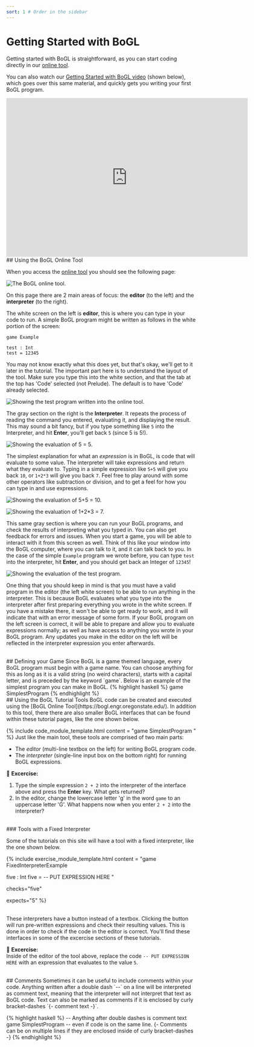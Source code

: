 ```yaml
---
sort: 1 # Order in the sidebar
---
```


# Getting Started with BoGL

Getting started with BoGL is straightforward, as you can start coding directly in our [online tool](https://bogl.engr.oregonstate.edu/).

You can also watch our [Getting Started with BoGL video](https://media.oregonstate.edu/media/1_d5w6ypwr) (shown below), which goes over this same material, and quickly gets you writing your first BoGL program.

<iframe id="kaltura_player" src="https://cdnapisec.kaltura.com/p/391241/sp/39124100/embedIframeJs/uiconf_id/22119142/partner_id/391241?iframeembed=true&playerId=kaltura_player&entry_id=1_d5w6ypwr&flashvars[localizationCode]=en&amp;flashvars[leadWithHTML5]=true&amp;flashvars[sideBarContainer.plugin]=true&amp;flashvars[sideBarContainer.position]=left&amp;flashvars[sideBarContainer.clickToClose]=true&amp;flashvars[chapters.plugin]=true&amp;flashvars[chapters.layout]=vertical&amp;flashvars[chapters.thumbnailRotator]=false&amp;flashvars[streamSelector.plugin]=true&amp;flashvars[EmbedPlayer.SpinnerTarget]=videoHolder&amp;flashvars[dualScreen.plugin]=true&amp;flashvars[hotspots.plugin]=1&amp;flashvars[Kaltura.addCrossoriginToIframe]=true&amp;&wid=1_57gsb26m" width="640" height="420" allowfullscreen webkitallowfullscreen mozAllowFullScreen allow="autoplay *; fullscreen *; encrypted-media *" sandbox="allow-forms allow-same-origin allow-scripts allow-top-navigation allow-pointer-lock allow-popups allow-modals allow-orientation-lock allow-popups-to-escape-sandbox allow-presentation allow-top-navigation-by-user-activation" frameborder="0" title="Kaltura Player"></iframe>

<br/>
## Using the BoGL Online Tool

When you access the [online tool](https://bogl.engr.oregonstate.edu/) you should see the following page:

![The BoGL online tool.](../imgs/editor-blank.png)

On this page there are 2 main areas of focus: the **editor** (to the left) and the **interpreter** (to the right).

The white screen on the left is **editor**, this is where you can type in your code to run. A simple BoGL program might be written as follows in the white portion of the screen:
```
game Example

test : Int
test = 12345
```
You may not know exactly what this does yet, but that's okay, we'll get to it later in the tutorial. The important part here is to understand the layout of the tool. Make sure you type this into the white section, and that the tab at the top has 'Code' selected (not Prelude). The default is to have 'Code' already selected.

![Showing the test program written into the online tool.](../imgs/ex-code.png)

The gray section on the right is the **Interpreter**. It repeats the process of reading the command you entered, evaluating it, and displaying the result. This may sound a bit fancy, but if you type something like `5` into the Interpreter, and hit **Enter**, you'll get back `5` (since 5 is 5!).

![Showing the evaluation of 5 = 5.](../imgs/ex-5.png)

The simplest explanation for what an *expression* is in BoGL, is code that will evaluate to some value. The interpreter will take expressions and return what they evaluate to. Typing in a simple expression like `5+5` will give you back `10`, or `1+2*3` will give you back `7`. Feel free to play around with some other operators like subtraction or division, and to get a feel for how you can type in and use expressions.

![Showing the evaluation of 5+5 = 10.](../imgs/ex-addition.png)

![Showing the evaluation of 1+2*3 = 7.](../imgs/ex-compound.png)

This same gray section is where you can run your BoGL programs, and check the results of interpreting what you typed in. You can also get feedback for errors and issues. When you start a game, you will be able to interact with it from this screen as well. Think of this like your window into the BoGL computer, where you can talk to it, and it can talk back to you. In the case of the simple `Example` program we wrote before, you can type `test` into the interpreter, hit **Enter**, and you should get back an Integer of `12345`!

![Showing the evaluation of the test program.](../imgs/ex-test.png)

One thing that you should keep in mind is that you must have a valid program in the editor (the left white screen) to be able to run anything in the interpreter. This is because BoGL evaluates what you type into the interpreter after first preparing everything you wrote in the white screen. If you have a mistake there, it won't be able to get ready to work, and it will indicate that with an error message of some form. If your BoGL program on the left screen is correct, it will be able to prepare and allow you to evaluate expressions normally; as well as have access to anything you wrote in your BoGL program. Any updates you make in the editor on the left will be reflected in the interpreter expression you enter afterwards.

<br/>
## Defining your Game
Since BoGL is a game themed language, every BoGL program must begin with a game name. You can choose anything for this as long as it is a valid string (no weird characters), starts with a capital letter, and is preceded by the keyword `game`. Below is an example of the simplest program you can make in BoGL.
{% highlight haskell %}
game SimplestProgram
{% endhighlight %}

<br/>
## Using the BoGL Tutorial Tools
BoGL code can be created and executed using the [BoGL Online Tool](https://bogl.engr.oregonstate.edu/).
In addition to this tool, there there are also smaller BoGL interfaces that can be found within these tutorial pages, like the one shown below.

{% include code_module_template.html
content = "game SimplestProgram
"
%}
Just like the main tool, these tools are comprised of two main parts:
- The *editor* (multi-line textbox on the left) for writing BoGL program code.
- The *interpreter* (single-line input box on the bottom right) for running BoGL expressions.

:dart: **Excercise:**
1. Type the simple expression `2 + 2` into the interpreter of the interface above and press the **Enter** key. What gets returned?
2. In the editor, change the lowercase letter 'g' in the word `game` to an uppercase letter 'G'. What happens now when you enter `2 + 2` into the interpreter?

<br/>
### Tools with a Fixed Interpreter

Some of the tutorials on this site will have a tool with a fixed interpreter, like the one shown below.

{% include exercise_module_template.html
content = "game FixedInterpreterExample

five : Int 
five = -- PUT EXPRESSION HERE
"

checks="five"

expects="5"
%}

<br/>
These interpreters have a button instead of a textbox.
Clicking the button will run pre-written expressions and check their resulting values.
This is done in order to check if the code in the editor is correct.
You'll find these interfaces in some of the excercise sections of these tutorials.

:dart: **Excercise:**  
Inside of the editor of the tool above, replace the code `-- PUT EXPRESSION HERE` with an expression that evaluates to the value `5`.

<br/>
## Comments
Sometimes it can be useful to include comments within your code. Anything written after a double dash `--` on a line will be interpreted as comment text, meaning that the interpreter will not interpret that text as BoGL code.
Text can also be marked as comments if it is enclosed by curly bracket-dashes `{- comment text -}`.

{% highlight haskell %}
-- Anything after double dashes is comment text
game SimplestProgram -- even if code is on the same line.
{-
Comments can be
on multiple lines
if they are enclosed inside
of curly bracket-dashes
-}
{% endhighlight %}
